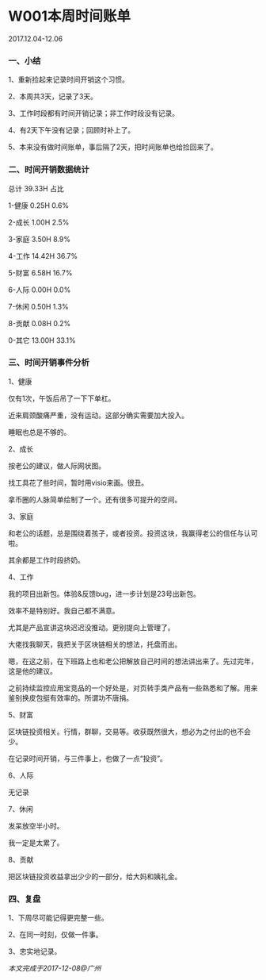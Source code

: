 # W001本周时间账单

2017.12.04-12.06

### 一、小结

1、重新捡起来记录时间开销这个习惯。

2、本周共3天，记录了3天。

3、工作时段都有时间开销记录；非工作时段没有记录。

4、有2天下午没有记录；回顾时补上了。

5、本来没有做时间账单，事后隔了2天，把时间账单也给捡回来了。

### 二、时间开销数据统计

总计 39.33H 占比

1-健康 0.25H 0.6%

2-成长 1.00H 2.5%

3-家庭 3.50H 8.9%

4-工作 14.42H 36.7%

5-财富 6.58H 16.7%

6-人际 0.00H 0.0%

7-休闲 0.50H 1.3%

8-贡献 0.08H 0.2%

0-其它 13.00H 33.1%

### 三、时间开销事件分析

1、健康

仅有1次，午饭后吊了一下下单杠。

近来肩颈酸痛严重，没有运动。这部分确实需要加大投入。

睡眠也总是不够的。

2、成长

按老公的建议，做人际网状图。

找工具花了些时间，暂时用visio来画。很丑。

拿币圈的人脉简单绘制了一个。还有很多可提升的空间。

3、家庭

和老公的话题，总是围绕着孩子，或者投资。投资这块，我赢得老公的信任与认可啦。

其余都是工作时段挤奶。

4、工作

我的项目出新包。体验&反馈bug，进一步计划是23号出新包。

效率不是特别好。我自己都不满意。

尤其是产品宣讲这块迟迟没推动。更别提向上管理了。

大佬找我聊天，我把关于区块链相关的想法，托盘而出。

嗯，在这之前，在下班路上也和老公把解放自己时间的想法讲出来了。先过完年，这是他的建议。

之前持续监控应用宝竞品的一个好处是，对页转手类产品有一些熟悉和了解。用来鉴别换皮包挺有效率的。所谓功不唐捐。

5、财富

区块链投资相关。行情，群聊，交易等。收获既然很大，想必为之付出的也不会少。

在记录时间开销，与三件事上，也做了一点“投资”。

6、人际

无记录

7、休闲

发呆放空半小时。

我一定是太累了。

8、贡献

把区块链投资收益拿出少少的一部分，给大妈和姨礼金。

### 四、复盘

1、下周尽可能记得更完整一些。

2、在同一时刻，仅做一件事。

3、忠实地记录。

_本文完成于2017-12-08@广州_

